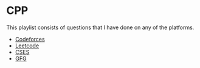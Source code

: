 # CPP

This playlist consists of questions that I have done on any of the platforms. 

- <a href="https://codeforces.com/profile/aryan010204">Codeforces</a>
- <a href="https://leetcode.com/u/aryan-0102/">Leetcode</a>
- <a href="https://cses.fi/user/363042">CSES</a>
- <a href="https://www.geeksforgeeks.org/user/aryandhasmlqgb/">GFG</a>
